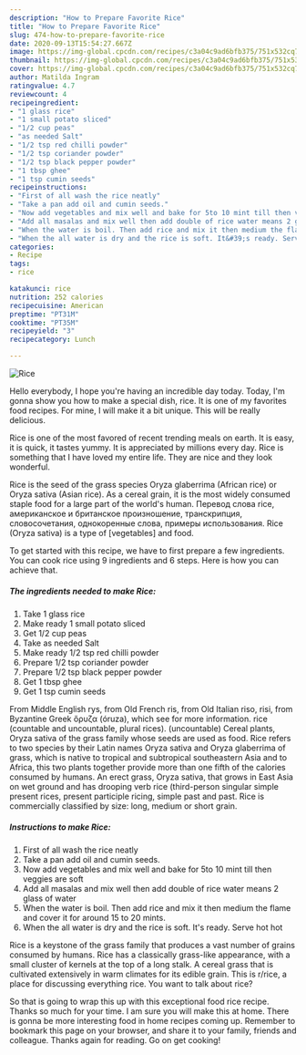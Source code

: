 ```yaml
---
description: "How to Prepare Favorite Rice"
title: "How to Prepare Favorite Rice"
slug: 474-how-to-prepare-favorite-rice
date: 2020-09-13T15:54:27.667Z
image: https://img-global.cpcdn.com/recipes/c3a04c9ad6bfb375/751x532cq70/rice-recipe-main-photo.jpg
thumbnail: https://img-global.cpcdn.com/recipes/c3a04c9ad6bfb375/751x532cq70/rice-recipe-main-photo.jpg
cover: https://img-global.cpcdn.com/recipes/c3a04c9ad6bfb375/751x532cq70/rice-recipe-main-photo.jpg
author: Matilda Ingram
ratingvalue: 4.7
reviewcount: 4
recipeingredient:
- "1 glass rice"
- "1 small potato sliced"
- "1/2 cup peas"
- "as needed Salt"
- "1/2 tsp red chilli powder"
- "1/2 tsp coriander powder"
- "1/2 tsp black pepper powder"
- "1 tbsp ghee"
- "1 tsp cumin seeds"
recipeinstructions:
- "First of all wash the rice neatly"
- "Take a pan add oil and cumin seeds."
- "Now add vegetables and mix well and bake for 5to 10 mint till then veggies are soft"
- "Add all masalas and mix well then add double of rice water means 2 glass of water"
- "When the water is boil. Then add rice and mix it then medium the flame and cover it for around 15 to 20 mints."
- "When the all water is dry and the rice is soft. It&#39;s ready. Serve hot hot"
categories:
- Recipe
tags:
- rice

katakunci: rice 
nutrition: 252 calories
recipecuisine: American
preptime: "PT31M"
cooktime: "PT35M"
recipeyield: "3"
recipecategory: Lunch

---
```



![Rice](https://img-global.cpcdn.com/recipes/c3a04c9ad6bfb375/751x532cq70/rice-recipe-main-photo.jpg)

Hello everybody, I hope you're having an incredible day today. Today, I'm gonna show you how to make a special dish, rice. It is one of my favorites food recipes. For mine, I will make it a bit unique. This will be really delicious.

Rice is one of the most favored of recent trending meals on earth. It is easy, it is quick, it tastes yummy. It is appreciated by millions every day. Rice is something that I have loved my entire life. They are nice and they look wonderful.

Rice is the seed of the grass species Oryza glaberrima (African rice) or Oryza sativa (Asian rice). As a cereal grain, it is the most widely consumed staple food for a large part of the world&#39;s human. Перевод слова rice, американское и британское произношение, транскрипция, словосочетания, однокоренные слова, примеры использования. Rice (Oryza sativa) is a type of [vegetables] and food.


To get started with this recipe, we have to first prepare a few ingredients. You can cook rice using 9 ingredients and 6 steps. Here is how you can achieve that.

<!--inarticleads1-->

##### The ingredients needed to make Rice:

1. Take 1 glass rice
1. Make ready 1 small potato sliced
1. Get 1/2 cup peas
1. Take as needed Salt
1. Make ready 1/2 tsp red chilli powder
1. Prepare 1/2 tsp coriander powder
1. Prepare 1/2 tsp black pepper powder
1. Get 1 tbsp ghee
1. Get 1 tsp cumin seeds


From Middle English rys, from Old French ris, from Old Italian riso, risi, from Byzantine Greek ὄρυζα (óruza), which see for more information. rice (countable and uncountable, plural rices). (uncountable) Cereal plants, Oryza sativa of the grass family whose seeds are used as food. Rice refers to two species by their Latin names Oryza sativa and Oryza glaberrima of grass, which is native to tropical and subtropical southeastern Asia and to Africa, this two plants together provide more than one fifth of the calories consumed by humans. An erect grass, Oryza sativa, that grows in East Asia on wet ground and has drooping verb rice (third-person singular simple present rices, present participle ricing, simple past and past. Rice is commercially classified by size: long, medium or short grain. 

<!--inarticleads2-->

##### Instructions to make Rice:

1. First of all wash the rice neatly
1. Take a pan add oil and cumin seeds.
1. Now add vegetables and mix well and bake for 5to 10 mint till then veggies are soft
1. Add all masalas and mix well then add double of rice water means 2 glass of water
1. When the water is boil. Then add rice and mix it then medium the flame and cover it for around 15 to 20 mints.
1. When the all water is dry and the rice is soft. It&#39;s ready. Serve hot hot


Rice is a keystone of the grass family that produces a vast number of grains consumed by humans. Rice has a classically grass-like appearance, with a small cluster of kernels at the top of a long stalk. A cereal grass that is cultivated extensively in warm climates for its edible grain. This is r/rice, a place for discussing everything rice. You want to talk about rice? 

So that is going to wrap this up with this exceptional food rice recipe. Thanks so much for your time. I am sure you will make this at home. There is gonna be more interesting food in home recipes coming up. Remember to bookmark this page on your browser, and share it to your family, friends and colleague. Thanks again for reading. Go on get cooking!
